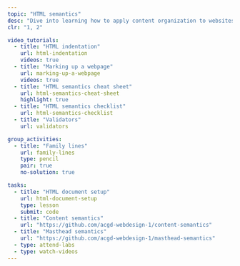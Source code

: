 ```yaml
---
topic: "HTML semantics"
desc: "Dive into learning how to apply content organization to websites by writing semantic HTML code."
clr: "1, 2"

video_tutorials:
  - title: "HTML indentation"
    url: html-indentation
    videos: true
  - title: "Marking up a webpage"
    url: marking-up-a-webpage
    videos: true
  - title: "HTML semantics cheat sheet"
    url: html-semantics-cheat-sheet
    highlight: true
  - title: "HTML semantics checklist"
    url: html-semantics-checklist
  - title: "Validators"
    url: validators

group_activities:
  - title: "Family lines"
    url: family-lines
    type: pencil
    pair: true
    no-solution: true

tasks:
  - title: "HTML document setup"
    url: html-document-setup
    type: lesson
    submit: code
  - title: "Content semantics"
    url: "https://github.com/acgd-webdesign-1/content-semantics"
  - title: "Masthead semantics"
    url: "https://github.com/acgd-webdesign-1/masthead-semantics"
  - type: attend-labs
  - type: watch-videos
---
```


